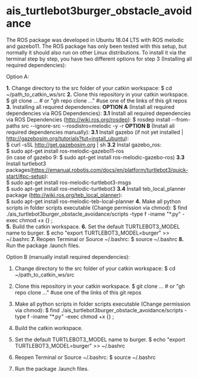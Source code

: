 # ais_turtlebot3burger_obstacle_avoidance

The ROS package was developed in Ubuntu 18.04 LTS with ROS melodic and gazebo11. The ROS package has only been tested with this setup, but normally it should also run on other Linux distributions. To install it via the terminal step by step, you have two different options for step 3 (Installing all required dependencies):

Option A: 

**1.** Change directory to the src folder of your catkin workspace:
    $ cd ~/path_to_catkin_ws/src
**2.** Clone this repository in your catkin workspace.
    $ git clone ... # or "gh repo clone ..." #use one of the links of this git repos 
**3.** Installing all required dependencies:
  **OPTION A** (Install all required dependencies via ROS Dependencies):
    **3.1** Install all required dependencies via ROS Dependencies (http://wiki.ros.org/rosdep):
        $ rosdep install --from-paths src --ignore-src --rosdistro=melodic -y -r
  **OPTION B** (Install all required dependencies manually):
    **3.1** Install gazebo (if not yet installed | http://gazebosim.org/tutorials?tut=install_ubuntu): <br>
    $ curl -sSL http://get.gazebosim.org | sh
    **3.2** Instal gazebo_ros: <br>
        $ sudo apt-get install ros-melodic-gazebo11-ros <br>
        (in case of gazebo 9: $ sudo apt-get install ros-melodic-gazebo-ros)
    **3.3** Install turtlebot3 packages(https://emanual.robotis.com/docs/en/platform/turtlebot3/quick-start/#pc-setup): <br>
        $ sudo apt-get install ros-melodic-turtlebot3-msgs <br>
        $ sudo apt-get install ros-melodic-turtlebot3
    **3.4** Install teb_local_planner package (http://wiki.ros.org/teb_local_planner): <br>
        $ sudo apt-get install ros-melodic-teb-local-planner
**4.** Make all python scripts in folder scripts executable (Change permission via chmod):
    $ find ./ais_turtlebot3burger_obstacle_avoidance/scripts -type f -iname "*.py" -exec chmod +x {} \;  
**5.** Build the catkin workspace.
**6.** Set the default TURTLEBOT3_MODEL name to burger.
    $ echo "export TURTLEBOT3_MODEL=burger" >> ~/.bashrc
**7.** Reopen Terminal or Source ~/.bashrc:
    $ source ~/.bashrc
**8.** Run the package .launch files.   


Option B (manually install required dependencies): 
1. Change directory to the src folder of your catkin workspace:
    $ cd ~/path_to_catkin_ws/src
2. Clone this repository in your catkin workspace.
    $ git clone ... # or "gh repo clone ..." #use one of the links of this git repos 

4. Make all python scripts in folder scripts executable (Change permission via chmod):
    $ find ./ais_turtlebot3burger_obstacle_avoidance/scripts -type f -iname "*.py" -exec chmod +x {} \;  
5. Build the catkin workspace.
6. Set the default TURTLEBOT3_MODEL name to burger.
    $ echo "export TURTLEBOT3_MODEL=burger" >> ~/.bashrc
7. Reopen Terminal or Source ~/.bashrc:
    $ source ~/.bashrc
8. Run the package .launch files.   

